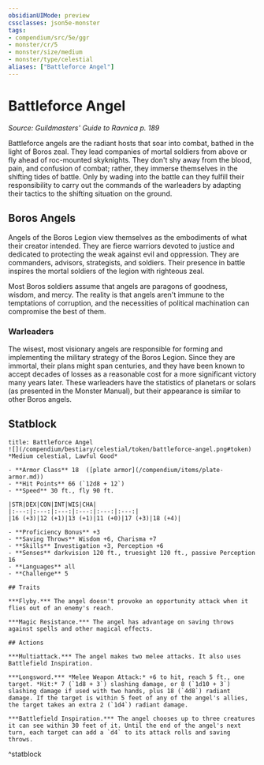 ```yaml
---
obsidianUIMode: preview
cssclasses: json5e-monster
tags:
- compendium/src/5e/ggr
- monster/cr/5
- monster/size/medium
- monster/type/celestial
aliases: ["Battleforce Angel"]
---
```

# Battleforce Angel
*Source: Guildmasters' Guide to Ravnica p. 189*  

Battleforce angels are the radiant hosts that soar into combat, bathed in the light of Boros zeal. They lead companies of mortal soldiers from above or fly ahead of roc-mounted skyknights. They don't shy away from the blood, pain, and confusion of combat; rather, they immerse themselves in the shifting tides of battle. Only by wading into the battle can they fulfill their responsibility to carry out the commands of the warleaders by adapting their tactics to the shifting situation on the ground.

## Boros Angels

Angels of the Boros Legion view themselves as the embodiments of what their creator intended. They are fierce warriors devoted to justice and dedicated to protecting the weak against evil and oppression. They are commanders, advisors, strategists, and soldiers. Their presence in battle inspires the mortal soldiers of the legion with righteous zeal.

Most Boros soldiers assume that angels are paragons of goodness, wisdom, and mercy. The reality is that angels aren't immune to the temptations of corruption, and the necessities of political machination can compromise the best of them.

### Warleaders

The wisest, most visionary angels are responsible for forming and implementing the military strategy of the Boros Legion. Since they are immortal, their plans might span centuries, and they have been known to accept decades of losses as a reasonable cost for a more significant victory many years later. These warleaders have the statistics of planetars or solars (as presented in the Monster Manual), but their appearance is similar to other Boros angels.

## Statblock

```ad-statblock
title: Battleforce Angel
![](/compendium/bestiary/celestial/token/battleforce-angel.png#token)
*Medium celestial, Lawful Good*

- **Armor Class** 18  ([plate armor](/compendium/items/plate-armor.md))
- **Hit Points** 66 (`12d8 + 12`)
- **Speed** 30 ft., fly 90 ft.

|STR|DEX|CON|INT|WIS|CHA|
|:---:|:---:|:---:|:---:|:---:|:---:|
|16 (+3)|12 (+1)|13 (+1)|11 (+0)|17 (+3)|18 (+4)|

- **Proficiency Bonus** +3
- **Saving Throws** Wisdom +6, Charisma +7
- **Skills** Investigation +3, Perception +6
- **Senses** darkvision 120 ft., truesight 120 ft., passive Perception 16
- **Languages** all
- **Challenge** 5

## Traits

***Flyby.*** The angel doesn't provoke an opportunity attack when it flies out of an enemy's reach.

***Magic Resistance.*** The angel has advantage on saving throws against spells and other magical effects.

## Actions

***Multiattack.*** The angel makes two melee attacks. It also uses Battlefield Inspiration.

***Longsword.*** *Melee Weapon Attack:* +6 to hit, reach 5 ft., one target. *Hit:* 7 (`1d8 + 3`) slashing damage, or 8 (`1d10 + 3`) slashing damage if used with two hands, plus 18 (`4d8`) radiant damage. If the target is within 5 feet of any of the angel's allies, the target takes an extra 2 (`1d4`) radiant damage.

***Battlefield Inspiration.*** The angel chooses up to three creatures it can see within 30 feet of it. Until the end of the angel's next turn, each target can add a `d4` to its attack rolls and saving throws.
```
^statblock